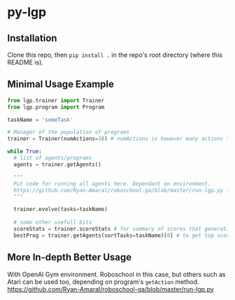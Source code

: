 # py-lgp

## Installation
Clone this repo, then `pip install .` in the repo's root directory (where this README is).

## Minimal Usage Example
```python
from lgp.trainer import Trainer
from lgp.program import Program

taskName = 'someTask'

# Manager of the population of programs
trainer = Trainer(numActions=10) # numActions is however many actions the environment has

while True:
  # list of agents/programs
  agents = trainer.getAgents()

  """
  Put code for running all agents here. Dependant on environment.
  https://github.com/Ryan-Amaral/roboschool-ga/blob/master/run-lgp.py for an example.
  """

  trainer.evolve(tasks=taskName)
  
  # some other usefull bits
  scoreStats = trainer.scoreStats # for summary of scores that generation
  bestProg = trainer.getAgents(sortTasks=taskName)[0] # to get top scoring program
```

## More In-depth Better Usage
With OpenAI Gym environment. Roboschool in this case, but others such as Atari can be used too,
depending on program's `getAction` method.
https://github.com/Ryan-Amaral/roboschool-ga/blob/master/run-lgp.py
